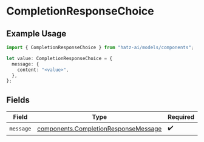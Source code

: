 # CompletionResponseChoice

## Example Usage

```typescript
import { CompletionResponseChoice } from "hatz-ai/models/components";

let value: CompletionResponseChoice = {
  message: {
    content: "<value>",
  },
};
```

## Fields

| Field                                                                                        | Type                                                                                         | Required                                                                                     | Description                                                                                  |
| -------------------------------------------------------------------------------------------- | -------------------------------------------------------------------------------------------- | -------------------------------------------------------------------------------------------- | -------------------------------------------------------------------------------------------- |
| `message`                                                                                    | [components.CompletionResponseMessage](../../models/components/completionresponsemessage.md) | :heavy_check_mark:                                                                           | N/A                                                                                          |